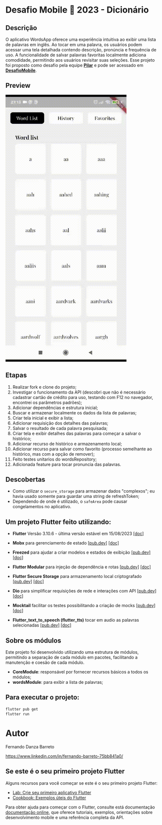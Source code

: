 # Desafio Mobile 🏅 2023 - Dicionário

## Descrição

O aplicativo WordsApp oferece uma experiência intuitiva ao exibir uma lista de palavras em inglês. Ao tocar em uma palavra, os usuários podem acessar uma tela detalhada contendo descrição, pronúncia e frequência de uso. A funcionalidade de salvar palavras favoritas localmente adiciona comodidade, permitindo aos usuários revisitar suas seleções. Esse projeto foi proposto como desafio pela equipe [**Pilar**](https://www.soupilar.com.br/) e pode ser acessado em [**DesafioMobile**](https://github.com/alessandrosil/desafio-mobile).

## Preview
![Mobile 1](https://github.com/fernandosbarreto/desafio-mobile/blob/main/preview/wordApp-preview.gif) 
## Etapas
1. Realizar fork e clone do projeto;
2. Investigar o funcionamento da API (descobri que não é necessário cadastrar cartão de crédito para uso, testando com F12 no navegador, encontrei os parâmetros padrões);
3. Adicionar dependências e estrutura inicial;
4. Buscar e armazenar localmente os dados da lista de palavras;
5. Criar tela inicial e exibir a lista;
6. Adicionar requisição dos detalhes das palavras;
7. Salvar o resultado de cada palavra pesquisada;
8. Criar tela e exibir detalhes das palavras para começar a salvar o histórico;
9. Adicionar recurso de histórico e armazenamento local;
10. Adicionar recurso para salvar como favorito (processo semelhante ao histórico, mas com a opção de remover);
11. Feito testes unitarios do wordsRepository; 
11. Adicionada feature para tocar pronuncia das palavras. 

## Descobertas
- Como utilizar o `secure_storage` para armazenar dados "complexos"; eu havia usado somente para guardar uma string de refreshToken;
- Dependendo de onde é utilizado, o `safeArea` pode causar congelamentos no aplicativo.

## Um projeto Flutter feito utilizando:

- **Flutter** Versão 3.10.6 - última versão estável em 15/08/2023 [[doc]](https://docs.flutter.dev/release/archive?tab=windows)

- **Mobx** para gerenciamento de estado [[pub.dev]](https://pub.dev/packages/mobx) [[doc]](https://pub.dev/documentation/mobx/latest/)

- **Freezed** para ajudar a criar modelos e estados de exibição [[pub.dev]](https://pub.dev/packages/freezed) [[doc]](https://pub.dev/documentation/freezed/latest/)

- **Flutter Modular** para injeção de dependência e rotas [[pub.dev]](https://pub.dev/packages/flutter_modular) [[doc]](https://modular.flutterando.com.br/)
  
- **Flutter Secure Storage** para armazenamento local criptografado [[pub.dev]](https://pub.dev/packages/flutter_secure_storage) [[doc]](https://pub.dev/documentation/flutter_secure_storage/latest/)
  
- **Dio** para simplificar requisições de rede e interações com API [[pub.dev]](https://pub.dev/packages/dio) [[doc]](https://pub.dev/documentation/dio/latest/)

- **Mocktail** facilitar os testes possibilitando a criação de mocks [[pub.dev]](https://pub.dev/packages/mocktail) [[doc]](https://pub.dev/documentation/mocktail/latest/)

- **Flutter_text_to_speech (flutter_tts)** tocar em audio as palavras selecionadas [[pub.dev]](https://pub.dev/packages/flutter_tts) [[doc]](https://pub.dev/documentation/flutter_tts/latest/)

## Sobre os módulos
Este projeto foi desenvolvido utilizando uma estrutura de módulos, permitindo a separação de cada módulo em pacotes, facilitando a manutenção e coesão de cada módulo.

 - **CoreModule**: responsável por fornecer recursos básicos a todos os módulos;
 - **wordsModule**: para exibir a lista de palavras;

## Para executar o projeto:
```
flutter pub get
flutter run
```

# Autor

Fernando Danza Barreto

https://www.linkedin.com/in/fernando-barreto-75bb841a0/

## Se este é o seu primeiro projeto Flutter

Alguns recursos para você começar se este é o seu primeiro projeto Flutter:

- [Lab: Crie seu primeiro aplicativo Flutter](https://flutter.dev/docs/get-started/codelab)
- [Cookbook: Exemplos úteis do Flutter](https://flutter.dev/docs/cookbook)

Para obter ajuda para começar com o Flutter, consulte está documentação
[documentação online](https://flutter.dev/docs), que oferece tutoriais,
exemplos, orientações sobre desenvolvimento mobile e uma referência completa da API.
